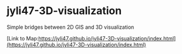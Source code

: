 # jyli47-3D-visualization
Simple bridges between 2D GIS and 3D visualization

[Link to Map:https://jyli47.github.io/jyli47-3D-visualization/index.html](https://jyli47.github.io/jyli47-3D-visualization/index.html)
